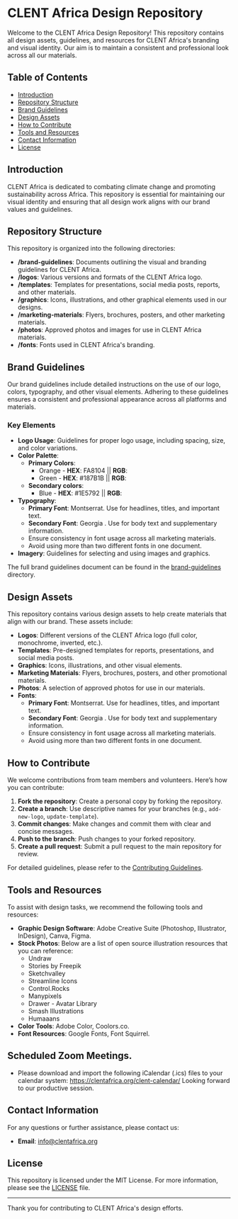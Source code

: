 # CLENT Africa Design Repository

Welcome to the CLENT Africa Design Repository! This repository contains all design assets, guidelines, and resources for CLENT Africa's branding and visual identity. Our aim is to maintain a consistent and professional look across all our materials.

## Table of Contents

- [Introduction](#introduction)
- [Repository Structure](#repository-structure)
- [Brand Guidelines](#brand-guidelines)
- [Design Assets](#design-assets)
- [How to Contribute](#how-to-contribute)
- [Tools and Resources](#tools-and-resources)
- [Contact Information](#contact-information)
- [License](#license)

## Introduction

CLENT Africa is dedicated to combating climate change and promoting sustainability across Africa. This repository is essential for maintaining our visual identity and ensuring that all design work aligns with our brand values and guidelines.

## Repository Structure

This repository is organized into the following directories:

- **/brand-guidelines**: Documents outlining the visual and branding guidelines for CLENT Africa.
- **/logos**: Various versions and formats of the CLENT Africa logo.
- **/templates**: Templates for presentations, social media posts, reports, and other materials.
- **/graphics**: Icons, illustrations, and other graphical elements used in our designs.
- **/marketing-materials**: Flyers, brochures, posters, and other marketing materials.
- **/photos**: Approved photos and images for use in CLENT Africa materials.
- **/fonts**: Fonts used in CLENT Africa's branding.

## Brand Guidelines

Our brand guidelines include detailed instructions on the use of our logo, colors, typography, and other visual elements. Adhering to these guidelines ensures a consistent and professional appearance across all platforms and materials.

### Key Elements

- **Logo Usage**: Guidelines for proper logo usage, including spacing, size, and color variations.
- **Color Palette**:
   * **Primary Colors**:
       * Orange - **HEX**: FA8104 || **RGB**:
       * Green -  **HEX**: #187B1B || **RGB**:
   * **Secondary colors**:
       * Blue - **HEX**: #1E5792 || **RGB**:
- **Typography**:
    * **Primary Font**: Montserrat. Use for headlines, titles, and important text.
    * **Secondary Font**: Georgia . Use for body text and supplementary information.
    *  Ensure consistency in font usage across all marketing materials.
    *  Avoid using more than two different fonts in one document.
- **Imagery**: Guidelines for selecting and using images and graphics.

The full brand guidelines document can be found in the [brand-guidelines](brand-guidelines/) directory.

## Design Assets

This repository contains various design assets to help create materials that align with our brand. These assets include:

- **Logos**: Different versions of the CLENT Africa logo (full color, monochrome, inverted, etc.).
- **Templates**: Pre-designed templates for reports, presentations, and social media posts.
- **Graphics**: Icons, illustrations, and other visual elements.
- **Marketing Materials**: Flyers, brochures, posters, and other promotional materials.
- **Photos**: A selection of approved photos for use in our materials.
- **Fonts**:
    * **Primary Font**: Montserrat. Use for headlines, titles, and important text.
    * **Secondary Font**: Georgia . Use for body text and supplementary information.
    *  Ensure consistency in font usage across all marketing materials.
    *  Avoid using more than two different fonts in one document.

## How to Contribute

We welcome contributions from team members and volunteers. Here’s how you can contribute:

1. **Fork the repository**: Create a personal copy by forking the repository.
2. **Create a branch**: Use descriptive names for your branches (e.g., `add-new-logo`, `update-template`).
3. **Commit changes**: Make changes and commit them with clear and concise messages.
4. **Push to the branch**: Push changes to your forked repository.
5. **Create a pull request**: Submit a pull request to the main repository for review.

For detailed guidelines, please refer to the [Contributing Guidelines](docs/CONTRIBUTING.md).

## Tools and Resources

To assist with design tasks, we recommend the following tools and resources:

- **Graphic Design Software**: Adobe Creative Suite (Photoshop, Illustrator, InDesign), Canva, Figma.
- **Stock Photos**: Below are a list of open source illustration resources that you can reference:
    * Undraw
    * Stories by Freepik
    * Sketchvalley
    * Streamline Icons
    * Control.Rocks
    * Manypixels
    * Drawer - Avatar Library
    * Smash Illustrations
    * Humaaans
- **Color Tools**: Adobe Color, Coolors.co.
- **Font Resources**: Google Fonts, Font Squirrel.

## Scheduled Zoom Meetings.

- Please download and import the following iCalendar (.ics) files to your calendar system: https://clentafrica.org/clent-calendar/
Looking forward to our productive session.

## Contact Information

For any questions or further assistance, please contact us:

- **Email**: info@clentafrica.org

## License

This repository is licensed under the MIT License. For more information, please see the [LICENSE](LICENSE) file.

---

Thank you for contributing to CLENT Africa's design efforts. 
